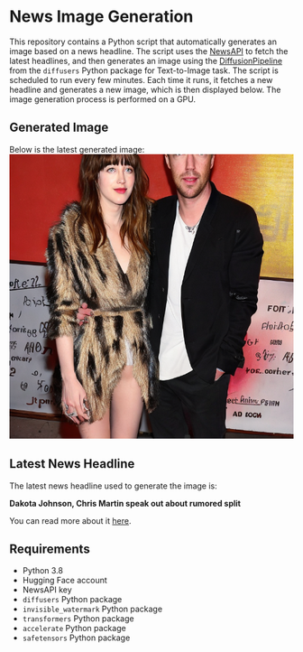 # News Image Generation
This repository contains a Python script that automatically generates an image based on a news headline. The script uses the [NewsAPI](https://newsapi.org/) to fetch the latest headlines, and then generates an image using the [DiffusionPipeline](https://github.com/huggingface/diffusers) from the `diffusers` Python package for Text-to-Image task.
The script is scheduled to run every few minutes. Each time it runs, it fetches a new headline and generates a new image, which is then displayed below. The image generation process is performed on a GPU.

## Generated Image
Below is the latest generated image:
![Generated Image](image.png)

## Latest News Headline
The latest news headline used to generate the image is:

**Dakota Johnson, Chris Martin speak out about rumored split**

You can read more about it [here](https://news.google.com/rss/articles/CBMikwFBVV95cUxONExBTWFtMVU2b3BGakF6b2JMMWJ0ZnZIT0pRTVVwWmtPYWk5dWhGVnp3REk2UWtqVjlYYmdTajVPU2gtTElmUXlXbzlUWUVqQXdRcERYUHJpNkVxN0xyLThSVUhUZnZFYXlHZ1FUMTFCeXFuZlYzcWkwTnJ2S09kd0ZSYlBnYjFSbTZyb3QzamZyc1XSAZgBQVVfeXFMTk1JUFk2cmg0NTVvZ1BQTHlDWUJIUXpYTnB2XzFfMlR5RHpvQllrZGFMSU5zZW9ZOTB3VVk3ZHBuQW4wN0ZBSWlQSnhrNVJJWkM5WkdzaU1kblI2RmhoSV9CeWNaODVvYURKNEVPNF9mWWJlVjFLd2E5UDhaUTdHUEhwbFRnaWZTLVRUT0V6dEx0MGJCVFByNW8?oc=5).

## Requirements
- Python 3.8
- Hugging Face account
- NewsAPI key
- `diffusers` Python package
- `invisible_watermark` Python package
- `transformers` Python package
- `accelerate` Python package
- `safetensors` Python package
